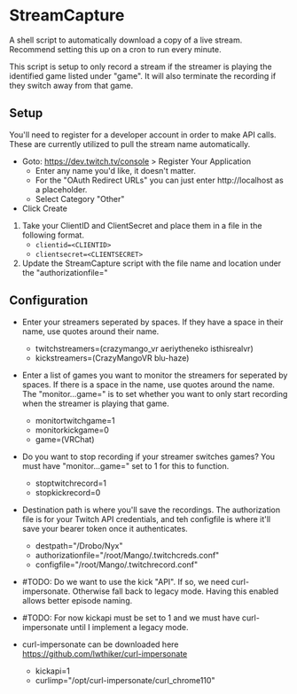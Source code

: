 # StreamCapture

A shell script to automatically download a copy of a live stream.  Recommend setting this up on a cron to run every minute.

This script is setup to only record a stream if the streamer is playing the identified game listed under "game".  It will also terminate the recording if they switch away from that game.

## Setup
You'll need to register for a developer account in order to make API calls.  These are currently utilized to pull the stream name automatically.  

- Goto: https://dev.twitch.tv/console > Register Your Application
  - Enter any name you'd like, it doesn't matter.
  - For the "OAuth Redirect URLs" you can just enter http://localhost as a placeholder.
  - Select Category "Other"
- Click Create

1. Take your ClientID and ClientSecret and place them in a file in the following format.
   - ` clientid=<CLIENTID> `
   - ` clientsecret=<CLIENTSECRET> `
2. Update the StreamCapture script with the file name and location under the "authorizationfile=<your config file>"

## Configuration

- Enter your streamers seperated by spaces.  If they have a space in their name, use quotes around their name.
  - twitchstreamers=(crazymango_vr aeriytheneko isthisrealvr)
  - kickstreamers=(CrazyMangoVR blu-haze)

- Enter a list of games you want to monitor the streamers for seperated by spaces.  If there is a space in the name, use quotes around the name.  The "monitor...game=" is to set whether you want to only start recording when the streamer is playing that game.
  - monitortwitchgame=1
  - monitorkickgame=0
  - game=(VRChat)

- Do you want to stop recording if your streamer switches games? You must have "monitor...game=" set to 1 for this to function.
  - stoptwitchrecord=1
  - stopkickrecord=0

- Destination path is where you'll save the recordings.  The authorization file is for your Twitch API credentials, and teh configfile is where it'll save your bearer token once it authenticates.
  - destpath="/Drobo/Nyx"
  - authorizationfile="/root/Mango/.twitchcreds.conf"
  - configfile="/root/Mango/.twitchrecord.conf"

- #TODO: Do we want to use the kick "API".  If so, we need curl-impersonate. Otherwise fall back to legacy mode. Having this enabled allows better episode naming.
- #TODO: For now kickapi must be set to 1 and we must have curl-impersonate until I implement a legacy mode.
- curl-impersonate can be downloaded here https://github.com/lwthiker/curl-impersonate
  - kickapi=1
  - curlimp="/opt/curl-impersonate/curl_chrome110"
